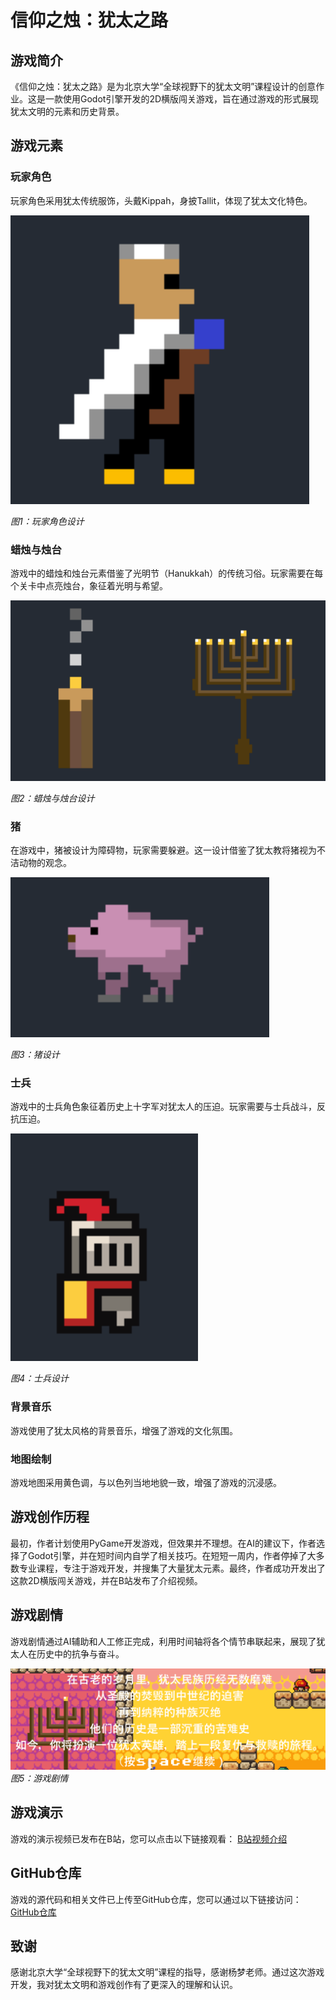 # 信仰之烛：犹太之路

## 游戏简介
《信仰之烛：犹太之路》是为北京大学“全球视野下的犹太文明”课程设计的创意作业。这是一款使用Godot引擎开发的2D横版闯关游戏，旨在通过游戏的形式展现犹太文明的元素和历史背景。

## 游戏元素

### 玩家角色
玩家角色采用犹太传统服饰，头戴Kippah，身披Tallit，体现了犹太文化特色。

![玩家角色](pictures/player_character.png)

*图1：玩家角色设计*

### 蜡烛与烛台
游戏中的蜡烛和烛台元素借鉴了光明节（Hanukkah）的传统习俗。玩家需要在每个关卡中点亮烛台，象征着光明与希望。

![蜡烛与烛台](pictures/candle_and_candelabrum.png)

*图2：蜡烛与烛台设计*

### 猪
在游戏中，猪被设计为障碍物，玩家需要躲避。这一设计借鉴了犹太教将猪视为不洁动物的观念。

![猪](pictures/pig.png)

*图3：猪设计*

### 士兵
游戏中的士兵角色象征着历史上十字军对犹太人的压迫。玩家需要与士兵战斗，反抗压迫。

![士兵](pictures/soldier.png)

*图4：士兵设计*

### 背景音乐
游戏使用了犹太风格的背景音乐，增强了游戏的文化氛围。

### 地图绘制
游戏地图采用黄色调，与以色列当地地貌一致，增强了游戏的沉浸感。


## 游戏创作历程
最初，作者计划使用PyGame开发游戏，但效果并不理想。在AI的建议下，作者选择了Godot引擎，并在短时间内自学了相关技巧。在短短一周内，作者停掉了大多数专业课程，专注于游戏开发，并搜集了大量犹太元素。最终，作者成功开发出了这款2D横版闯关游戏，并在B站发布了介绍视频。

## 游戏剧情
游戏剧情通过AI辅助和人工修正完成，利用时间轴将各个情节串联起来，展现了犹太人在历史中的抗争与奋斗。


![剧情](pictures/plot.png)
*图5：游戏剧情*

## 游戏演示
游戏的演示视频已发布在B站，您可以点击以下链接观看：
[B站视频介绍](https://www.bilibili.com/video/BV15WLyzzE3h/)


## GitHub仓库
游戏的源代码和相关文件已上传至GitHub仓库，您可以通过以下链接访问：
[GitHub仓库](https://github.com/wjj1234321/godot_game)

## 致谢
感谢北京大学“全球视野下的犹太文明”课程的指导，感谢杨梦老师。通过这次游戏开发，我对犹太文明和游戏创作有了更深入的理解和认识。
